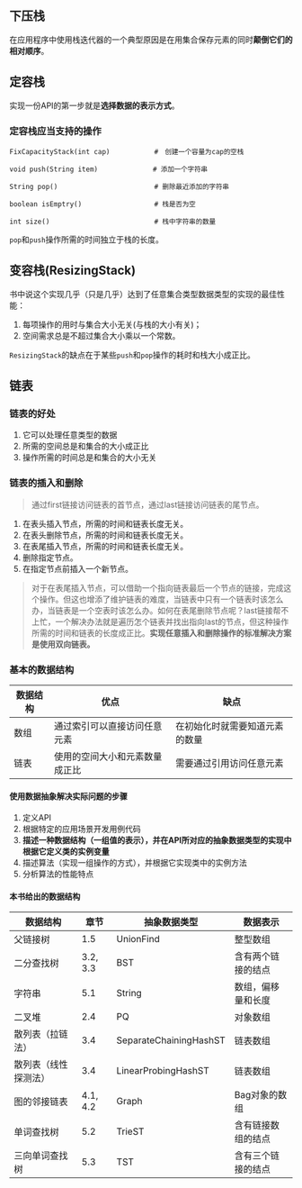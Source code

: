 ## 下压栈
在应用程序中使用栈迭代器的一个典型原因是在用集合保存元素的同时**颠倒它们的相对顺序**。

## 定容栈
实现一份API的第一步就是**选择数据的表示方式**。

### 定容栈应当支持的操作

    FixCapacityStack(int cap)           #　创建一个容量为cap的空栈

    void push(String item)      　　　　 # 添加一个字符串

    String pop()                        # 删除最近添加的字符串

    boolean isEmptry()                  # 栈是否为空

    int size()                          # 栈中字符串的数量


`pop`和`push`操作所需的时间独立于栈的长度。

## 变容栈(ResizingStack)
书中说这个实现几乎（只是几乎）达到了任意集合类型数据类型的实现的最佳性能：

1. 每项操作的用时与集合大小无关(与栈的大小有关)；
2. 空间需求总是不超过集合大小乘以一个常数。

`ResizingStack`的缺点在于某些`push`和`pop`操作的耗时和栈大小成正比。


## 链表

### 链表的好处
1. 它可以处理任意类型的数据
2. 所需的空间总是和集合的大小成正比
3. 操作所需的时间总是和集合的大小无关

### 链表的插入和删除
>通过first链接访问链表的首节点，通过last链接访问链表的尾节点。

1. 在表头插入节点，所需的时间和链表长度无关。
2. 在表头删除节点，所需的时间和链表长度无关。
3. 在表尾插入节点，所需的时间和链表长度无关。
4. 删除指定节点。
5. 在指定节点前插入一个新节点。

>对于在表尾插入节点，可以借助一个指向链表最后一个节点的链接，完成这个操作。但这也增添了维护链表的难度，当链表中只有一个链表时该怎么办，当链表是一个空表时该怎么办。如何在表尾删除节点呢？last链接帮不上忙，一个解决办法就是遍历怎个链表并找出指向last的节点，但这种操作所需的时间和链表的长度成正比。**实现任意插入和删除操作的标准解决方案是使用双向链表。**


### 基本的数据结构

|数据结构 | 优点 | 缺点|
|--------|------|-----|
|数组    | 通过索引可以直接访问任意元素 | 在初始化时就需要知道元素的数量
|链表 | 使用的空间大小和元素数量成正比 | 需要通过引用访问任意元素

#### 使用数据抽象解决实际问题的步骤
1. 定义API
2. 根据特定的应用场景开发用例代码
3. **描述一种数据结构（一组值的表示），并在API所对应的抽象数据类型的实现中根据它定义类的实例变量**
4. 描述算法（实现一组操作的方式），并根据它实现类中的实例方法
5. 分析算法的性能特点

#### 本书给出的数据结构
|数据结构|章节|抽象数据类型|数据表示|
|-------|---|----------|-------|
|父链接树|1.5|UnionFind|整型数组|
|二分查找树|3.2, 3.3|BST|含有两个链接的结点|
|字符串|5.1|String|数组，偏移量和长度|
|二叉堆|2.4|PQ|对象数组|
|散列表（拉链法）|3.4|SeparateChainingHashST|链表数组|
|散列表（线性探测法）|3.4|LinearProbingHashST|链表数组|
|图的邻接链表|4.1, 4.2|Graph|Bag对象的数组|
|单词查找树|5.2|TrieST|含有链接数组的结点|
|三向单词查找树|5.3|TST|含有三个链接的结点|

